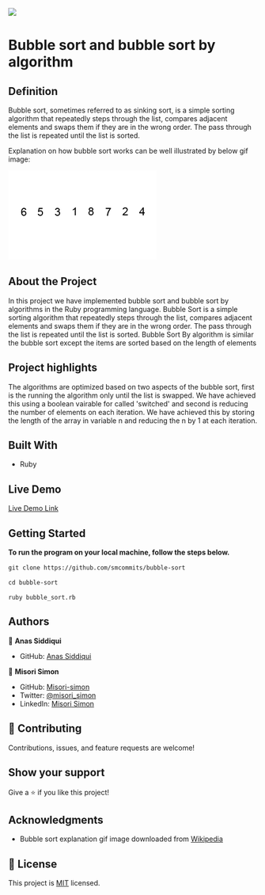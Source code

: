 

![](https://img.shields.io/badge/Microverse-blueviolet)

# Bubble sort and bubble sort by algorithm

## Definition

Bubble sort, sometimes referred to as sinking sort, is a simple sorting algorithm that repeatedly steps through the list, compares adjacent elements and swaps them if they are in the wrong order. The pass through the list is repeated until the list is sorted.

Explanation on how bubble sort works can be well illustrated by below gif image:

![Bubble sort explanation](./images/bubble_sort.gif)

## About the Project

In this project we have implemented bubble sort and bubble sort by algorithms in the Ruby programming language. Bubble Sort is a simple sorting algorithm that repeatedly steps through the list, compares adjacent elements and swaps them if they are in the wrong order. The pass through the list is repeated until the list is sorted. Bubble Sort By algorithm is similar the bubble sort except the items are sorted based on the length of elements

## Project highlights

The algorithms are optimized based on two aspects of the bubble sort, first is the running the algorithm only until the list is swapped. We have achieved this using a boolean vairable for called 'switched' and second is reducing the number of elements on each iteration. We have achieved this by storing the length of the array in variable n and reducing the n by 1 at each iteration.

## Built With

- Ruby

## Live Demo

[Live Demo Link](https://repl.it/repls/BeautifulWorthyExperiments#main.rb)


## Getting Started

**To run the program on your local machine, follow the steps below.**

```
git clone https://github.com/smcommits/bubble-sort
```

```
cd bubble-sort
```

```
ruby bubble_sort.rb
```

## Authors

👤 **Anas Siddiqui**

- GitHub: [Anas Siddiqui](https://github.com/smcommits)


👤 **Misori Simon**

  - GitHub: [Misori-simon](https://github.com/Misori-simon/)
  - Twitter: [@misori_simon](https://twitter.com/misori_simon)
  - LinkedIn: [Misori Simon](https://cm.linkedin.com/in/misori-simon-05906219b)

## 🤝 Contributing

Contributions, issues, and feature requests are welcome!

## Show your support

Give a ⭐️ if you like this project!

## Acknowledgments

- Bubble sort explanation gif image downloaded from [Wikipedia](https://upload.wikimedia.org/wikipedia/commons/c/c8/Bubble-sort-example-300px.gif)

## 📝 License

This project is [MIT](./LICENSE) licensed.
